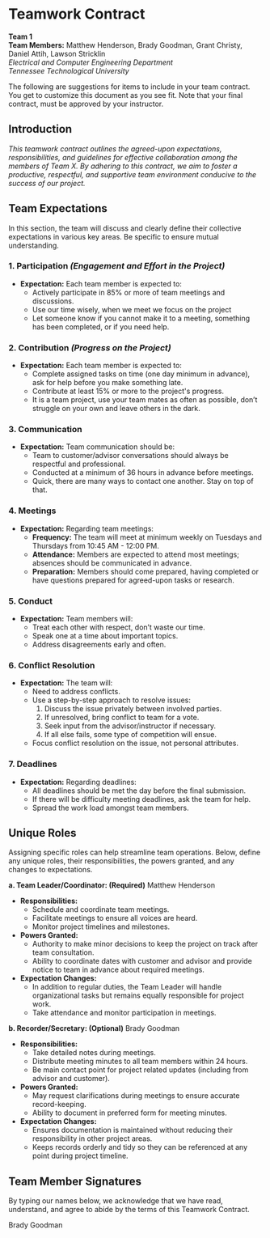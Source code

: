# **Teamwork Contract**

**Team 1**  
**Team Members:** Matthew Henderson, Brady Goodman, Grant Christy, Daniel Attih, Lawson Stricklin   
*Electrical and Computer Engineering Department*  
*Tennessee Technological University*

The following are suggestions for items to include in your team contract. You get to customize this document as you see fit. Note that your final contract, must be approved by your instructor.

## **Introduction**

*This teamwork contract outlines the agreed-upon expectations, responsibilities, and guidelines for effective collaboration among the members of Team X. By adhering to this contract, we aim to foster a productive, respectful, and supportive team environment conducive to the success of our project.*


## **Team Expectations**

In this section, the team will discuss and clearly define their collective expectations in various key areas. Be specific to ensure mutual understanding.

### **1. Participation** *(Engagement and Effort in the Project)*

- **Expectation:** Each team member is expected to:
  - Actively participate in 85% or more of team meetings and discussions.
  - Use our time wisely, when we meet we focus on the project
  - Let someone know if you cannot make it to a meeting, something has been completed, or if you need help.


### **2. Contribution** *(Progress on the Project)*

- **Expectation:** Each team member is expected to:
  - Complete assigned tasks on time (one day minimum in advance), ask for help before you make something late.
  - Contribute at least 15% or more to the project's progress.
  - It is a team project, use your team mates as often as possible, don’t struggle on your own and leave others in the dark.


### **3. Communication**

- **Expectation:** Team communication should be:
  - Team to customer/advisor conversations should always be respectful and professional.
  - Conducted at a minimum of 36 hours in advance before meetings.
  - Quick, there are many ways to contact one another. Stay on top of that.


### **4. Meetings**

- **Expectation:** Regarding team meetings:
  - **Frequency:** The team will meet at minimum weekly on Tuesdays and Thursdays from 10:45 AM - 12:00 PM.
  - **Attendance:** Members are expected to attend most meetings; absences should be communicated in advance.
  - **Preparation:** Members should come prepared, having completed or have questions prepared for agreed-upon tasks or research.

### **5. Conduct**

- **Expectation:** Team members will:
  - Treat each other with respect, don’t waste our time.
  - Speak one at a time about important topics.
  - Address disagreements early and often.

### **6. Conflict Resolution**

- **Expectation:** The team will:
  - Need to address conflicts.
  - Use a step-by-step approach to resolve issues:
    1. Discuss the issue privately between involved parties.
    2. If unresolved, bring conflict to team for a vote.
    3. Seek input from the advisor/instructor if necessary.
    4. If all else fails, some type of competition will ensue.
  - Focus conflict resolution on the issue, not personal attributes.

### **7. Deadlines**

- **Expectation:** Regarding deadlines:
  - All deadlines should be met the day before the final submission.
  - If there will be difficulty meeting deadlines, ask the team for help.
  - Spread the work load amongst team members.



## **Unique Roles**

Assigning specific roles can help streamline team operations. Below, define any unique roles, their responsibilities, the powers granted, and any changes to expectations.

**a. Team Leader/Coordinator: (Required)** Matthew Henderson

- **Responsibilities:**
  - Schedule and coordinate team meetings.
  - Facilitate meetings to ensure all voices are heard.
  - Monitor project timelines and milestones.
- **Powers Granted:**
  - Authority to make minor decisions to keep the project on track after team consultation.
  - Ability to coordinate dates with customer and advisor and provide notice to team in advance about required meetings.
- **Expectation Changes:**
  - In addition to regular duties, the Team Leader will handle organizational tasks but remains equally responsible for project work.
  - Take attendance and monitor participation in meetings.

**b. Recorder/Secretary: (Optional)** Brady Goodman

- **Responsibilities:**
  - Take detailed notes during meetings.
  - Distribute meeting minutes to all team members within 24 hours.
  - Be main contact point for project related updates (including from advisor and customer).
- **Powers Granted:**
  - May request clarifications during meetings to ensure accurate record-keeping.
  - Ability to document in preferred form for meeting minutes.
- **Expectation Changes:**
  - Ensures documentation is maintained without reducing their responsibility in other project areas.
  - Keeps records orderly and tidy so they can be referenced at any point during project timeline.


## **Team Member Signatures**

By typing our names below, we acknowledge that we have read, understand, and agree to abide by the terms of this Teamwork Contract.

Brady Goodman
